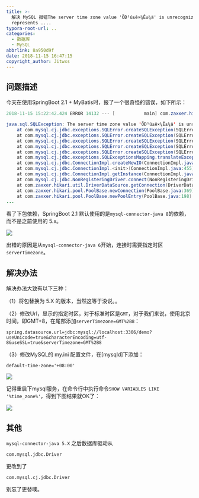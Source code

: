 ```yaml
---
title: >-
  解决 MySQL 报错The server time zone value 'ÖÐ¹ú±ê×¼Ê±¼ä' is unrecognized or
  represents ....
typora-root-url: ..
categories: 
  - 数据库
  - MySQL
abbrlink: 8a950d9f
date: 2018-11-15 16:47:15
copyright_author: Jitwxs
---
```


## 问题描述

今天在使用SpringBoot 2.1 + MyBatis时，报了一个很奇怪的错误，如下所示：

```java
2018-11-15 15:22:42.424 ERROR 14132 --- [           main] com.zaxxer.hikari.pool.HikariPool        : HikariPool-1 - Exception during pool initialization.

java.sql.SQLException: The server time zone value 'ÖÐ¹ú±ê×¼Ê±¼ä' is unrecognized or represents more than one time zone. You must configure either the server or JDBC driver (via the serverTimezone configuration property) to use a more specifc time zone value if you want to utilize time zone support.
	at com.mysql.cj.jdbc.exceptions.SQLError.createSQLException(SQLError.java:129) ~[mysql-connector-java-8.0.13.jar:8.0.13]
	at com.mysql.cj.jdbc.exceptions.SQLError.createSQLException(SQLError.java:97) ~[mysql-connector-java-8.0.13.jar:8.0.13]
	at com.mysql.cj.jdbc.exceptions.SQLError.createSQLException(SQLError.java:89) ~[mysql-connector-java-8.0.13.jar:8.0.13]
	at com.mysql.cj.jdbc.exceptions.SQLError.createSQLException(SQLError.java:63) ~[mysql-connector-java-8.0.13.jar:8.0.13]
	at com.mysql.cj.jdbc.exceptions.SQLError.createSQLException(SQLError.java:73) ~[mysql-connector-java-8.0.13.jar:8.0.13]
	at com.mysql.cj.jdbc.exceptions.SQLExceptionsMapping.translateException(SQLExceptionsMapping.java:76) ~[mysql-connector-java-8.0.13.jar:8.0.13]
	at com.mysql.cj.jdbc.ConnectionImpl.createNewIO(ConnectionImpl.java:835) ~[mysql-connector-java-8.0.13.jar:8.0.13]
	at com.mysql.cj.jdbc.ConnectionImpl.<init>(ConnectionImpl.java:455) ~[mysql-connector-java-8.0.13.jar:8.0.13]
	at com.mysql.cj.jdbc.ConnectionImpl.getInstance(ConnectionImpl.java:240) ~[mysql-connector-java-8.0.13.jar:8.0.13]
	at com.mysql.cj.jdbc.NonRegisteringDriver.connect(NonRegisteringDriver.java:207) ~[mysql-connector-java-8.0.13.jar:8.0.13]
	at com.zaxxer.hikari.util.DriverDataSource.getConnection(DriverDataSource.java:136) ~[HikariCP-3.2.0.jar:na]
	at com.zaxxer.hikari.pool.PoolBase.newConnection(PoolBase.java:369) ~[HikariCP-3.2.0.jar:na]
	at com.zaxxer.hikari.pool.PoolBase.newPoolEntry(PoolBase.java:198) ~[HikariCP-3.2.0.jar:na]
...
```

看了下包依赖，SpringBoot 2.1 默认使用的是`mysql-connector-java 8`的依赖，而不是之前使用的 5.x。

![](/images/posts/20181115152954963.jpg)

出错的原因是从`mysql-connector-java 6`开始，连接时需要指定时区`serverTimezone`。

## 解决办法

解决办法大致有以下三种：

（1）将包替换为 5.X 的版本，当然这等于没说。。

（2）修改Url，显示的指定时区，对于标准时区是`GMT`，对于我们来说，使用北京时间，即GMT+8，在尾部添加`serverTimezone=GMT%2B8`：

```
spring.datasource.url=jdbc:mysql://localhost:3306/demo?useUnicode=true&characterEncoding=utf-8&useSSL=true&serverTimezone=GMT%2B8
```

（3）修改MySQL的 my.ini 配置文件，在[mysqld]下添加：

```
default-time-zone='+08:00'
```

![](/images/posts/20181115153837884.jpg)

记得重启下mysql服务，在命令行中执行命令`SHOW VARIABLES LIKE '%time_zone%'`，得到下图结果就OK了：

![](/images/posts/20181115154134709.jpg)

## 其他

`mysql-connector-java 5.X` 之后数据库驱动从

```
com.mysql.jdbc.Driver
```

更改到了

```
com.mysql.cj.jdbc.Driver
```

别忘了更替噢。
